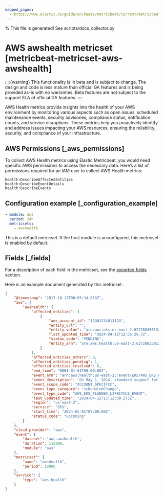 ```yaml
---
mapped_pages:
  - https://www.elastic.co/guide/en/beats/metricbeat/current/metricbeat-metricset-aws-awshealth.html
---
```


% This file is generated! See scripts/docs_collector.py

# AWS awshealth metricset [metricbeat-metricset-aws-awshealth]

::::{warning}
This functionality is in beta and is subject to change. The design and code is less mature than official GA features and is being provided as-is with no warranties. Beta features are not subject to the support SLA of official GA features.
::::


AWS Health metrics provide insights into the health of your AWS environment by monitoring various aspects such as open issues, scheduled maintenance events, security advisories, compliance status, notification counts, and service disruptions. These metrics help you proactively identify and address issues impacting your AWS resources, ensuring the reliability, security, and compliance of your infrastructure.


## AWS Permissions [_aws_permissions]

To collect AWS Health metrics using Elastic Metricbeat, you would need specific AWS permissions to access the necessary data. Here’s a list of permissions required for an IAM user to collect AWS Health metrics:

```
health:DescribeAffectedEntities
health:DescribeEventDetails
health:DescribeEvents
```


## Configuration example [_configuration_example]

```yaml
- module: aws
  period: 24h
  metricsets:
    - awshealth
```

This is a default metricset. If the host module is unconfigured, this metricset is enabled by default.

## Fields [_fields]

For a description of each field in the metricset, see the [exported fields](/reference/metricbeat/exported-fields-aws.md) section.

Here is an example document generated by this metricset:

```json
{
    "@timestamp": "2017-10-12T08:05:34.853Z",
    "aws": {
        "awshealth": {
            "affected_entities": [
                {
                    "aws_account_id": "12301234013123",
                    "entity_url": "",
                    "entity_value": "arn:aws:eks:us-east-2:627286350134:cluster/XXXXXXXXXXXXX",
                    "last_updated_time": "2024-04-12T12:56:29.7Z",
                    "status_code": "PENDING",
                    "entity_arn": "arn:aws:health:us-east-2:627286350134:entity/YYYYYYYYYYYYYYYYYYYY"
                }
            ],
            "affected_entities_others": 0,
            "affected_entities_pending": 1,
            "affected_entities_resolved": 0,
            "end_time": "0001-01-01T00:00:00Z",
            "event_arn": "arn:aws:health:us-east-2::event/EKS/AWS_EKS_PLANNED_LIFECYCLE_EVENT/AWS_EKS_PLANNED_LIFECYCLE_EVENT_a7e64e77680080d19971a80f0131ff2239909cdbe7647dd57710b764b988f476",
            "event_description": "On May 1, 2024, standard support for Kubernetes version 1.25 in Amazon EKS will end. From May 2, 2024 all Amazon EKS clusters running on 1.25 will enter extended support and will remain in extended support until May 1, 2025.\n\nAfter May 1, 2025, Kubernetes 1.25 will no longer be supported on Amazon EKS, and all Amazon EKS clusters running on 1.25 will be automatically updated to Kubernetes version 1.26.\n\nYou are receiving this message because you currently have 1 or more Amazon EKS clusters running on Kubernetes version 1.25. A list of your impacted clusters can be found in the \"Affected resources\" tab.\n\nExtended support is currently in free preview and is available to all customers. Effective April 1 2024, your Amazon EKS clusters running on a Kubernetes version in extended support will be charged at $0.60 per cluster hour.\n\nIf you do not want to use extended support, we recommend that you update your 1.25 clusters to Kubernetes version 1.26 or newer before May 1, 2024. To learn more about the extended support for Kubernetes versions pricing, see our announcement [1]. For instructions on how to update your cluster(s), see the Amazon EKS service 'Updating an Amazon EKS cluster Kubernetes version' documentation [2].\n\nTo learn more on Kubernetes version support, see the 'Amazon EKS Kubernetes versions' documentation [3].\n\nFor any questions or assistance, please contact AWS Support [4].\n\n\n[1] https://aws.amazon.com/blogs/containers/amazon-eks-extended-support-for-kubernetes-versions-pricing/\n[2] https://docs.aws.amazon.com/eks/latest/userguide/update-cluster.html\n[3] https://docs.aws.amazon.com/eks/latest/userguide/kubernetes-versions.html\n[4] https://aws.amazon.com/support",
            "event_scope_code": "ACCOUNT_SPECIFIC",
            "event_type_category": "scheduledChange",
            "event_type_code": "AWS_EKS_PLANNED_LIFECYCLE_EVENT",
            "last_updated_time": "2024-04-12T13:12:39.273Z",
            "region": "us-east-2",
            "service": "EKS",
            "start_time": "2024-05-01T07:00:00Z",
            "status_code": "upcoming"
        }
    },
    "cloud.provider": "aws",
    "event": {
        "dataset": "aws.awshealth",
        "duration": 115000,
        "module": "aws"
    },
    "metricset": {
        "name": "awshealth",
        "period": 10000
    },
    "service": {
        "type": "aws-health"
    }
}
```
